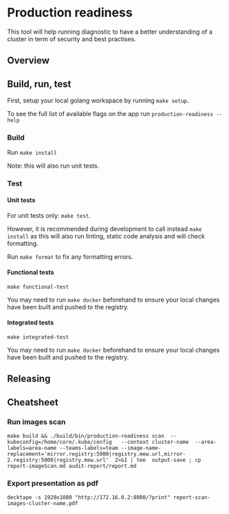 # Production readiness

This tool will help running diagnostic to have a better understanding of a cluster in term of security and best practises.

## Overview

## Build, run, test

First, setup your local golang workspace by running `make setup`.

To see the full list of available flags on the app run `production-readiness --help`

### Build

Run `make install`

Note: this will also run unit tests.

### Test

#### Unit tests

For unit tests only: `make test`. 

However, it is recommended during development to call instead `make install` as this will also run linting, 
static code analysis and will check formatting.

Run `make format` to fix any formatting errors.

#### Functional tests

`make functional-test`

You may need to run `make docker` beforehand to ensure your local changes have been built and pushed to the registry.

#### Integrated tests

`make integrated-test`

You may need to run `make docker` beforehand to ensure your local changes have been built and pushed to the registry.

## Releasing


## Cheatsheet

### Run images scan

```
make build && ./build/bin/production-readiness scan  --kubeconfig=/home/core/.kube/config   --context cluster-name  --area-labels=area-name --teams-labels=team --image-name-replacement='mirror.registry:5000|registry.mew.url,mirror-2.registry:5000|registry.mew.url'  2>&1 | tee  output-save ; cp report-imageScan.md audit-report/report.md
```

### Export presentation as pdf 

```
decktape -s 1920x1080 "http://172.16.0.2:8080/?print" report-scan-images-cluster-name.pdf 
```

